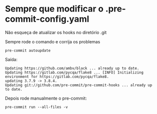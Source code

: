 # Sempre que modificar o .pre-commit-config.yaml

Não esqueça de atualizar os hooks no diretório .git

Sempre rode o comando e corrija os problemas

```
pre-commit autoupdate
```

Saída:

```
Updating https://github.com/ambv/black ... already up to date.
Updating https://gitlab.com/pycqa/flake8 ... [INFO] Initializing environment for https://gitlab.com/pycqa/flake8.
updating 3.7.9 -> 3.8.4.
Updating git://github.com/pre-commit/pre-commit-hooks ... already up to date.
```

Depois rode manualmente o pre-commit:

```
pre-commit run --all-files -v
```
